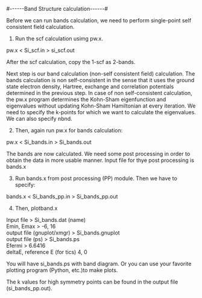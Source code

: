 #------Band Structure calculation------#

Before we can run bands calculation, we need to perform single-point self consistent field calculation. 

1) Run the scf calculation usimg pw.x.

pw.x < Si_scf.in > si_scf.out

After the scf calculation, copy the 1-scf as 2-bands.

Next step is our band calculation (non-self consistent field) calculation. 
The bands calculation is non self-consistent in the sense that it uses the ground state electron density, 
Hartree, exchange and correlation potentials determined in the previous step. 
In case of non self-consistent calculation, the pw.x program determines the Kohn-Sham eigenfunction 
and eigenvalues without updating Kohn-Sham Hamiltonian at every iteration. 
We need to specify the k-points for which we want to calculate the eigenvalues. We can also specify nbnd.

2) Then, again run pw.x for bands calculation:

pw.x < Si_bands.in > Si_bands.out

The bands are now calculated. We need some post processing in order to obtain the data in more usable manner. 
Input file for thye post processing is bands.x

3) Run bands.x from post processing (PP) module. Then we have to specify:

bands.x < Si_bands_pp.in > Si_bands_pp.out

4) Then, plotband.x

Input file > Si_bands.dat (name) \
Emin, Emax > -6, 16 \
output file (gnuplot/xmgr) > Si_bands.gnuplot \
output file (ps) > Si_bands.ps \
Efermi > 6.6416 \
deltaE, reference E (for tics) 4, 0


You will have si_bands.ps with band diagram. Or you can use your favorite plotting program (Python, etc.)to make plots.

The k values for high symmetry points can be found in the output file (si_bands_pp.out).
